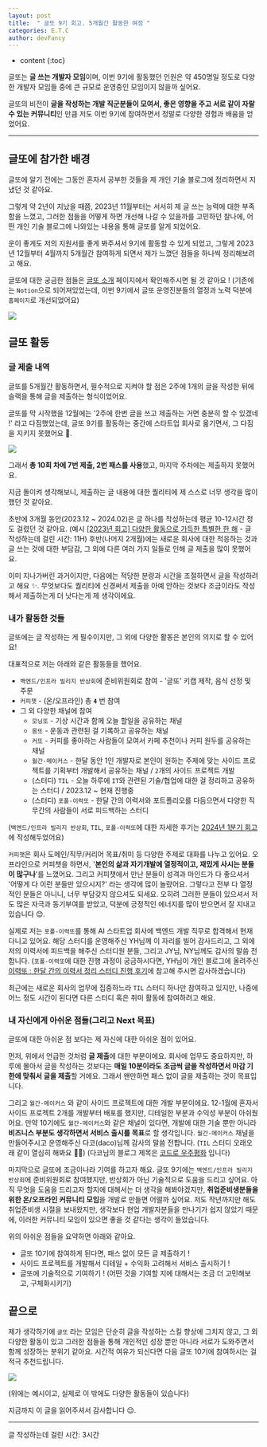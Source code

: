 ```yaml
---
layout: post
title:  " 글또 9기 회고. 5개월간 활동한 여정 "
categories: E.T.C
author: devFancy
---
```

* content
{:toc}

글또는 **글 쓰는 개발자 모임**이며, 이번 9기에 활동했던 인원은 약 450명일 정도로 다양한 개발자 모임들 중에 큰 규모로 운영중인 모임이지 않을까 싶어요.

글또의 비전이 **글을 작성하는 개발 직군분들이 모여서, 좋은 영향을 주고 서로 같이 자랄 수 있는 커뮤니티**인 만큼 저도 이번 9기에 참여하면서 정말로 다양한 경험과 배움을 얻었어요.



---

## 글또에 참가한 배경

글또에 알기 전에는 그동안 혼자서 공부한 것들을 제 개인 기술 블로그에 정리하면서 지냈던 것 같아요. 

그렇게 약 2년이 지났을 때쯤, 2023년 11월부터는 서서히 제 글 쓰는 능력에 대한 부족함을 느꼈고, 그러한 점들을 어떻게 하면 개선해 나갈 수 있을까를 고민하던 찰나에, 어떤 개인 기술 블로그에 나와있는 내용을 통해 글또를 알게 되었어요.

운이 좋게도 저의 지원서를 좋게 봐주셔서 9기에 활동할 수 있게 되었고, 그렇게 2023년 12월부터 4월까지 5개월간 참여하게 되면서 제가 느꼈던 점들을 하나씩 정리해보려고 해요.

글또에 대한 궁금한 점들은 [글또 소개](https://geultto.github.io/docs/intro) 페이지에서 확인해주시면 될 것 같아요 ! (기존에는 `Notion`으로 되어져있었는데, 이번 9기에서 글또 운영진분들의 열정과 노력 덕분에 `홈페이지`로 개선되었어요)

![](/assets/img/etc/geultto-9th-review-1.png)

## 글또 활동

### 글 제출 내역

글또를 5개월간 활동하면서, 필수적으로 지켜야 할 점은 2주에 1개의 글을 작성한 뒤에 슬랙을 통해 글을 제출하는 형식이었어요.

글또를 막 시작했을 12월에는 '2주에 한번 글을 쓰고 제출하는 거면 충분히 할 수 있겠네 !' 라고 다짐했었는데, 글또 9기를 활동하는 중간에 스타트업 회사로 옮기면서, 그 다짐을 지키지 못했어요 🥲.

![](/assets/img/etc/geultto-9th-review-2.png)

그래서 **총 10회 차에 7번 제출, 2번 패스를 사용**했고, 마지막 주차에는 제출하지 못했어요.

지금 돌이켜 생각해보니, 제출하는 글 내용에 대한 퀄리티에 제 스스로 너무 생각을 많이 했던 것 같아요. 

초반에 3개월 동안(2023.12 ~ 2024.02)은 글 하나를 작성하는데 평균 10-12시간 정도 걸렸던 것 같아요. (예시 [[2023년 회고] 다양한 활동으로 가득한 특별한 한 해](https://devfancy.github.io/2023-Retrospective/#comments) - 글 작성하는데 걸린 시간: 11H)
후반(나머지 2개월)에는 새로운 회사에 대한 적응하는 것과 글 쓰는 것에 대한 부담감, 그 외에 다른 여러 가지 일들로 인해 글 제출을 많이 못했어요.

이미 지나가버린 과거이지만, 다음에는 적당한 분량과 시간을 조절하면서 글을 작성하려고 해요 ✨.
무엇보다도 퀄리티에 신경써서 제출을 아예 안하는 것보다 조금이라도 작성해서 제출하는게 더 낫다는게 제 생각이에요.

### 내가 활동한 것들

글또에는 글 작성하는 게 필수이지만, 그 외에 다양한 활동은 본인의 의지로 할 수 있어요!

대표적으로 저는 아래와 같은 활동들을 했어요.

- `백엔드/인프라 빌리지 반상회`에 준비위원회로 참여 - '글또' 키캡 제작, 음식 선정 및 주문
- `커피챗` - (온/오프라인) 총 **`4`** 번 참여
- 그 외 다양한 채널에 참여
  - `모닝또` - 기상 시간과 함께 오늘 할일을 공유하는 채널
  - `몸또` - 운동과 관련된 걸 기록하고 공유하는 채널
  - `커또` - 커피를 좋아하는 사람들이 모여서 카페 추천이나 커피 원두를 공유하는 채널
  - `월간-메이커스` - 한달 동안 1인 개발자로 본인이 원하는 주제에 맞는 사이드 프로젝트를 기획부터 개발해서 공유하는 채널 / `2`개의 사이드 프로젝트 개발
  - (스터디) `TIL` - 오늘 하루에 `IT`와 관련된 기술/협업에 대한 걸 정리하고 공유하는 스터디 / 2023.12 ~ 현재 진행중
  - (스터디) `포폴-이력또` - 한달 간의 이력서와 포트폴리오를 다듬으면서 다양한 직무간의 사람들이 서로 피드백하는 스터디

(`백엔드/인프라 빌리지 반상회`, `TIL`, `포폴-이력또`에 대한 자세한 후기는 [2024년 1분기 회고](https://devfancy.github.io/2024-1-Retrospective/)에 작성해두었어요)

`커피챗`은 회사 도메인/직무/커리어 목표/취미 등 다양한 주제로 대화를 나누고 있어요.
오프라인으로 커피챗을 하면서, '**본인의 삶과 자기개발에 열정적이고, 재밌게 사시는 분들이 많구나**'를 느꼈어요. 그리고 커피챗에서 만난 분들이 성격과 마인드가 다 좋으셔서 '어떻게 다 이런 분들만 있으시지?' 라는 생각에 많이 놀랐어요.
그렇다고 전부 다 열정적인 분들은 아니니, 너무 부담갖지 않으셔도 되세요. 오히려 그러한 분들이 있으셔서 저도 많은 자극과 동기부여를 받았고, 덕분에 긍정적인 에너지를 많이 받으면서 잘 지내고 있습니다 😊.

실제로 저는 `포폴-이력또`를 통해 AI 스타트업 회사에 백엔드 개발 직무로 합격해서 현재 다니고 있어요.
해당 스터디를 운영해주신 YH님께 이 자리를 빌어 감사드리고, 그 외에 저의 이력서에 피드백을 해주신 스터디원 분들, 그리고 JY님, NY님께도 감사의 말씀 전합니다.
(`포폴-이력또`에 대한 진행 과정이 궁금하시다면, YH님이 개인 블로그에 올려주신 [이력또 : 한달 간의 이력서 정리 스터디 진행 후기](https://inspire12.tistory.com/342)에 참고해 주시면 감사하겠습니다)

최근에는 새로운 회사의 업무에 집중하느라 `TIL` 스터디 하나만 참여하고 있지만, 나중에 어느 정도 시간이 된다면 다른 스터디 혹은 취미 활동에 참여하려고 해요.

### 내 자신에게 아쉬운 점들(그리고 Next 목표)

글또에 대한 아쉬운 점 보다는 제 자신에 대한 아쉬운 점이 있어요.

먼저, 위에서 언급한 것처럼 **글 제출**에 대한 부분이에요. 
회사에 업무도 중요하지만, 하루에 몰아서 글을 작성하는 것보다는 **매일 10분이라도 조금씩 글을 작성하면서 마감 기한에 맞춰서 글을 제출**할 거에요.
그래서 왠만하면 패스 없이 글을 제출하는 것이 목표입니다.

그리고 `월간-메이커스` 와 같이 사이드 프로젝트에 대한 개발 부분이에요.
12-1월에 혼자서 사이드 프로젝트 2개를 개발부터 배포를 했지만, 디테일한 부분과 수익성 부분이 아쉬웠어요.
만약 10기에도 `월간-메이커스`와 같은 채널이 있다면, 개발에 대한 기술 뿐만 아니라 **비즈니스 부분도 생각하면서 서비스 출시를 목표**로 할 생각입니다.
`월간-메이커스` 채널을 만들어주시고 운영해주신 다코(daco)님께 감사의 말씀 전합니다. (`TIL` 스터디 오래오래 같이 열심히 해봐요 🙌🏻)
(다코님의 블로그 제목은 [코드로 우주평화](https://daco2020.tistory.com/) 입니다)

마지막으로 글또에 조금이나라 기여를 하고자 해요.
글또 9기에는 `백엔드/인프라 빌리지 반상회`에 준비위원회로 참여했지만, 반상회가 아닌 기술적으로 도움을 드리고 싶어요.
아직 무엇을 도움을 드리고자 할지에 대해서는 더 생각을 해봐야겠지만, **취업준비생분들을 위한 온/오프라인 커뮤니티 모임**을 개발로 만들면 어떨까 싶어요.
저도 작년까지만 해도 취업준비생 시절을 보내왔지만, 생각보다 현업 개발자분들을 만나기가 쉽지 않았기 때문에, 이러한 커뮤니티 모임이 있으면 좋을 것 같다는 생각이 들었습니다.

위의 아쉬운 점들을 요약하면 아래와 같아요.
- 글또 10기에 참여하게 된다면, 패스 없이 모든 글 제출하기 !
- 사이드 프로젝트를 개발해서 디테일 + 수익화 고려해서 서비스 출시하기 !
- 글또에 기술적으로 기여하기 ! (어떤 것을 기여할 지에 대해서는 조금 더 고민해보고, 구체화시키기)

## 끝으로

제가 생각하기에 `글또` 라는 모임은 단순히 글을 작성하는 스킬 향상에 그치지 않고, 그 외 다양한 활동이 있고 그러한 점들을 통해 개인적인 성장 뿐만 아니라 서로가 도와주면서 함께 성장하는 분위기 같아요.
시간적 여유가 되신다면 다음 글또 10기에 참여하시는 걸 적극 추천드립니다.

![](/assets/img/etc/geultto-9th-review-3.png)

(위에는 예시이고, 실제로 이 밖에도 다양한 활동들이 있습니다)

지금까지 이 글을 읽어주셔서 감사합니다 😌.

---

글 작성하는데 걸린 시간: 3시간